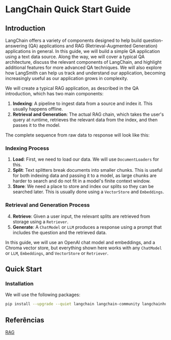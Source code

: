 # LangChain Quick Start Guide

## Introduction

LangChain offers a variety of components designed to help build question-answering (QA) applications and RAG (Retrieval-Augmented Generation) applications in general. In this guide, we will build a simple QA application using a text data source. Along the way, we will cover a typical QA architecture, discuss the relevant components of LangChain, and highlight additional features for more advanced QA techniques. We will also explore how LangSmith can help us track and understand our application, becoming increasingly useful as our application grows in complexity.

We will create a typical RAG application, as described in the QA introduction, which has two main components:

1. **Indexing**: A pipeline to ingest data from a source and index it. This usually happens offline.
2. **Retrieval and Generation**: The actual RAG chain, which takes the user's query at runtime, retrieves the relevant data from the index, and then passes it to the model.

The complete sequence from raw data to response will look like this:

### Indexing Process
1. **Load**: First, we need to load our data. We will use `DocumentLoaders` for this.
2. **Split**: Text splitters break documents into smaller chunks. This is useful for both indexing data and passing it to a model, as large chunks are harder to search and do not fit in a model's finite context window.
3. **Store**: We need a place to store and index our splits so they can be searched later. This is usually done using a `VectorStore` and `Embeddings`.

### Retrieval and Generation Process
4. **Retrieve**: Given a user input, the relevant splits are retrieved from storage using a `Retriever`.
5. **Generate**: A `ChatModel` or `LLM` produces a response using a prompt that includes the question and the retrieved data.

In this guide, we will use an OpenAI chat model and embeddings, and a Chroma vector store, but everything shown here works with any `ChatModel` or `LLM`, `Embeddings`, and `VectorStore` or `Retriever`.

## Quick Start

### Installation

We will use the following packages:

```bash
pip install --upgrade --quiet langchain langchain-community langchainhub langchain-openai langchain-chroma bs4
```

## Referências

[RAG](https://python.langchain.com/v0.1/docs/use_cases/question_answering/)